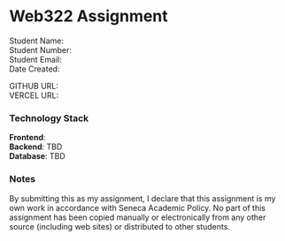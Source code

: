 # Web322 Assignment

Student Name:  
Student Number:  
Student Email:  
Date Created:  

GITHUB URL:  
VERCEL URL:   

### Technology Stack

**Frontend**:    
**Backend**: TBD  
**Database**: TBD  

### Notes

By submitting this as my assignment, I declare that this assignment is my own work in accordance with Seneca Academic Policy. No part of this assignment has been copied manually or electronically from any other source (including web sites) or distributed to other students.
